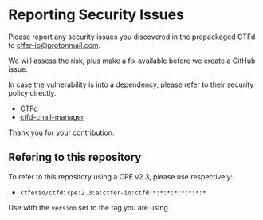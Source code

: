 # Reporting Security Issues

Please report any security issues you discovered in the prepackaged CTFd to ctfer-io@protonmail.com.

We will assess the risk, plus make a fix available before we create a GitHub issue.

In case the vulnerability is into a dependency, please refer to their security policy directly.
- [CTFd](https://github.com/CTFd/CTFd/securit)
- [ctfd-chall-manager](https://github.com/ctfer-io/ctfd-chall-manager/blob/main/SECURITY.md)

Thank you for your contribution.

## Refering to this repository

To refer to this repository using a CPE v2.3, please use respectively:
- `ctferio/ctfd`: `cpe:2.3:a:ctfer-io:ctfd:*:*:*:*:*:*:*:*`

Use with the `version` set to the tag you are using.
